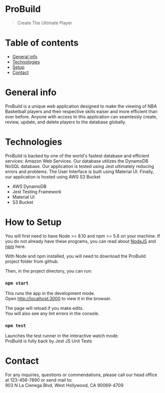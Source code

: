 # ProBuild
> Create The Ultimate Player

# Table of contents
* [General info](#general-info)
* [Technologies](#technologies)
* [Setup](#setup)
* [Contact](#contact)

# General info
ProBuild is a unique web application designed to make the viewing of NBA Basketball players and their respective skills eaiser and more efficient than ever before. Anyone with access to this application can seamlessly create, review, update, and delete players to the database globally.

# Technologies
ProBuild is backed by one of the world's fastest database and efficient services: Amazon Web Services. Our database utilizes the DynamoDB NoSQL database. Our application is tested using Jest ultimately reducing errors and problems. The User Interface is built using Material UI. Finally, our application is hosted using AWS S3 Bucket
* AWS DynamoDB
* Jest Testing Framework
* Material UI
* S3 Bucket

# How to Setup

You will first need to have Node >= 8.10 and npm >= 5.6 on your machine.
If you do not already have these programs, you can read about [NodeJS](https://nodejs.org/en/) and [npm](https://www.npmjs.com/get-npm) here.

With Node and npm installed, you will need to download the ProBuild project folder from github.

Then, in the project directory, you can run:

### `npm start`

This runs the app in the development mode.\
Open [http://localhost:3000](http://localhost:3000) to view it in the browser.

The page will reload if you make edits.\
You will also see any lint errors in the console.

### `npm test`

Launches the test runner in the interactive watch mode.\
ProBuild is fully back by Jest JS Unit Tests

# Contact
For any inquiries, questions or commendations, please call our head office at 123-456-7890 or send mail to: \
903 N La Cienega Blvd, West Hollywood, CA 90069-4709